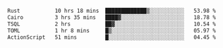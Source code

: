 <!--START_SECTION:waka-->

```txt
Rust           10 hrs 18 mins  █████████████▒░░░░░░░░░░░   53.98 %
Cairo          3 hrs 35 mins   ████▓░░░░░░░░░░░░░░░░░░░░   18.78 %
TSQL           2 hrs           ██▓░░░░░░░░░░░░░░░░░░░░░░   10.54 %
TOML           1 hr 8 mins     █▒░░░░░░░░░░░░░░░░░░░░░░░   05.97 %
ActionScript   51 mins         █░░░░░░░░░░░░░░░░░░░░░░░░   04.45 %
```

<!--END_SECTION:waka-->